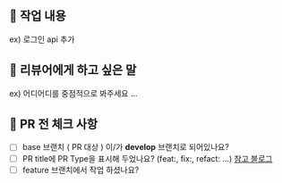 
## 📒 작업 내용
ex) 로그인 api 추가

## 📢 리뷰어에게 하고 싶은 말
ex) 어디어디를 중점적으로 봐주세요 ...


## 📌 PR 전 체크 사항
- [ ] base 브랜치 ( PR 대상 ) 이/가 **develop** 브랜치로 되어있나요?
- [ ] PR title에 PR Type을 표시해 두었나요? (feat:, fix:, refact: ...)
[참고 블로그](https://velog.io/@shin6403/Git-git-%EC%BB%A4%EB%B0%8B-%EC%BB%A8%EB%B2%A4%EC%85%98-%EC%84%A4%EC%A0%95%ED%95%98%EA%B8%B0)
- [ ] feature 브랜치에서 작업 하셨나요?
